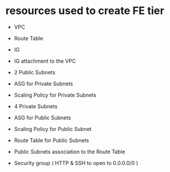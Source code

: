 # resources used to create FE tier 

* VPC
* Route Table
* IG
* IG attachment to the VPC

* 2 Public Subnets
* ASG for Private Subnets
* Scaling Policy for Private Subnets

* 4 Private Subnets
* ASG for Public Subnets
* Scaling Policy for Public Subnet
* Route Table for Public Subnets
* Public Subnets association to the Route Table

* Security group ( HTTP & SSH to open to 0.0.0.0/0 )
